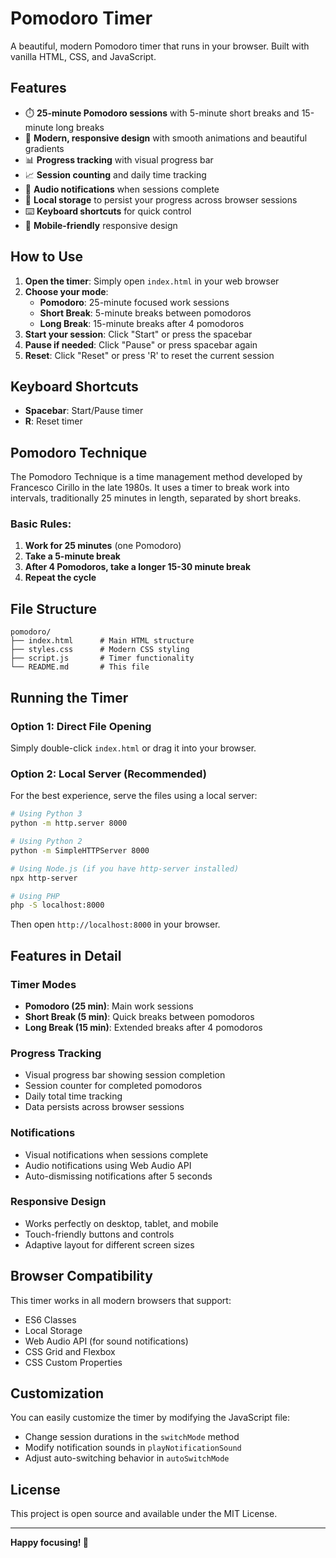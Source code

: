 # Pomodoro Timer

A beautiful, modern Pomodoro timer that runs in your browser. Built with vanilla HTML, CSS, and JavaScript.

## Features

- ⏱️ **25-minute Pomodoro sessions** with 5-minute short breaks and 15-minute long breaks
- 🎨 **Modern, responsive design** with smooth animations and beautiful gradients
- 📊 **Progress tracking** with visual progress bar
- 📈 **Session counting** and daily time tracking
- 🔔 **Audio notifications** when sessions complete
- 💾 **Local storage** to persist your progress across browser sessions
- ⌨️ **Keyboard shortcuts** for quick control
- 📱 **Mobile-friendly** responsive design

## How to Use

1. **Open the timer**: Simply open `index.html` in your web browser
2. **Choose your mode**:
   - **Pomodoro**: 25-minute focused work sessions
   - **Short Break**: 5-minute breaks between pomodoros
   - **Long Break**: 15-minute breaks after 4 pomodoros
3. **Start your session**: Click "Start" or press the spacebar
4. **Pause if needed**: Click "Pause" or press spacebar again
5. **Reset**: Click "Reset" or press 'R' to reset the current session

## Keyboard Shortcuts

- **Spacebar**: Start/Pause timer
- **R**: Reset timer

## Pomodoro Technique

The Pomodoro Technique is a time management method developed by Francesco Cirillo in the late 1980s. It uses a timer to break work into intervals, traditionally 25 minutes in length, separated by short breaks.

### Basic Rules:

1. **Work for 25 minutes** (one Pomodoro)
2. **Take a 5-minute break**
3. **After 4 Pomodoros, take a longer 15-30 minute break**
4. **Repeat the cycle**

## File Structure

```
pomodoro/
├── index.html      # Main HTML structure
├── styles.css      # Modern CSS styling
├── script.js       # Timer functionality
└── README.md       # This file
```

## Running the Timer

### Option 1: Direct File Opening
Simply double-click `index.html` or drag it into your browser.

### Option 2: Local Server (Recommended)
For the best experience, serve the files using a local server:

```bash
# Using Python 3
python -m http.server 8000

# Using Python 2
python -m SimpleHTTPServer 8000

# Using Node.js (if you have http-server installed)
npx http-server

# Using PHP
php -S localhost:8000
```

Then open `http://localhost:8000` in your browser.

## Features in Detail

### Timer Modes
- **Pomodoro (25 min)**: Main work sessions
- **Short Break (5 min)**: Quick breaks between pomodoros
- **Long Break (15 min)**: Extended breaks after 4 pomodoros

### Progress Tracking
- Visual progress bar showing session completion
- Session counter for completed pomodoros
- Daily total time tracking
- Data persists across browser sessions

### Notifications
- Visual notifications when sessions complete
- Audio notifications using Web Audio API
- Auto-dismissing notifications after 5 seconds

### Responsive Design
- Works perfectly on desktop, tablet, and mobile
- Touch-friendly buttons and controls
- Adaptive layout for different screen sizes

## Browser Compatibility

This timer works in all modern browsers that support:
- ES6 Classes
- Local Storage
- Web Audio API (for sound notifications)
- CSS Grid and Flexbox
- CSS Custom Properties

## Customization

You can easily customize the timer by modifying the JavaScript file:

- Change session durations in the `switchMode` method
- Modify notification sounds in `playNotificationSound`
- Adjust auto-switching behavior in `autoSwitchMode`

## License

This project is open source and available under the MIT License.

---

**Happy focusing! 🍅** 